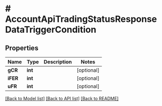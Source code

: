 # # AccountApiTradingStatusResponseDataTriggerCondition

## Properties

Name | Type | Description | Notes
------------ | ------------- | ------------- | -------------
**gCR** | **int** |  | [optional]
**iFER** | **int** |  | [optional]
**uFR** | **int** |  | [optional]

[[Back to Model list]](../../README.md#models) [[Back to API list]](../../README.md#endpoints) [[Back to README]](../../README.md)
